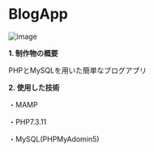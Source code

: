 # BlogApp
![image](https://assets.st-note.com/production/uploads/images/68641809/picture_pc_5bdf6ebee6596c6e665dddcdac906869.png)

**1. 制作物の概要**

PHPとMySQLを用いた簡単なブログアプリ

**2. 使用した技術**

・MAMP

・PHP7.3.11

・MySQL(PHPMyAdomin5)
